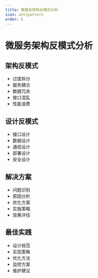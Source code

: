 ```yaml
---
title: 微服务架构反模式分析
icon: antipattern
order: 6
---
```


# 微服务架构反模式分析

## 架构反模式
- 过度拆分
- 服务耦合
- 数据冗余
- 接口混乱
- 性能浪费

## 设计反模式
- 接口设计
- 数据设计
- 通信设计
- 部署设计
- 安全设计

## 解决方案
- 问题识别
- 原因分析
- 优化方案
- 实施策略
- 效果评估

## 最佳实践
- 设计规范
- 实现策略
- 优化方法
- 监控方案
- 维护建议
